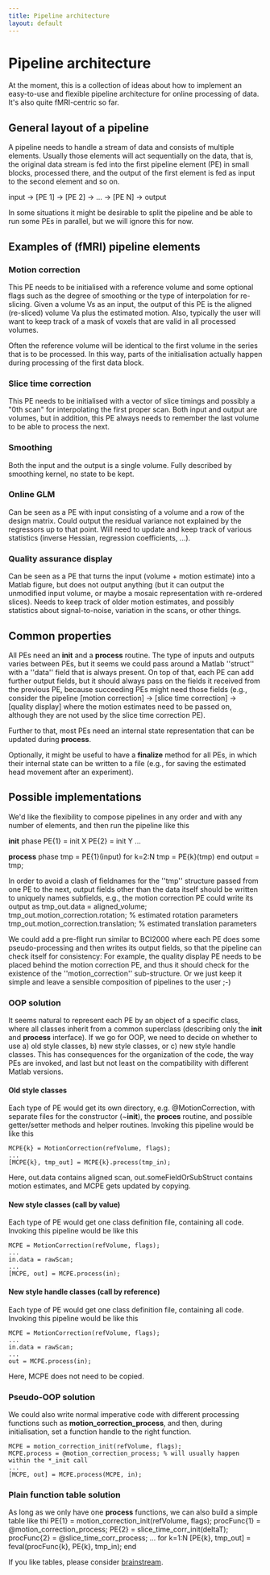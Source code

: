 ```yaml
---
title: Pipeline architecture
layout: default
---
```


# Pipeline architecture

At the moment, this is a collection of ideas about how to implement an easy-to-use and flexible pipeline architecture for online processing of data. It's also quite fMRI-centric so far.

## General layout of a pipeline

A pipeline needs to handle a stream of data and consists of multiple elements. Usually those elements will act
sequentially on the data, that is, the original data stream is fed into the first pipeline element (PE) in small blocks,
processed there, and the output of the first element is fed as input to the second element and so on.

input -> [PE 1] -> [PE 2] -> ... -> [PE N] -> output

In some situations it might be desirable to split the pipeline and be able to run some PEs in parallel,
but we will ignore this for now.

## Examples of (fMRI) pipeline elements

### Motion correction

This PE needs to be initialised with a reference volume and some optional flags such as the degree of smoothing or the type of interpolation for re-slicing.
Given a volume Vs as an input, the output of this PE is the aligned (re-sliced) volume Va plus the estimated motion. Also, typically the user will want to
keep track of a mask of voxels that are valid in all processed volumes.

Often the reference volume will be identical to the first volume in the series that is to be processed. In this way, parts of the initialisation actually
happen during processing of the first data block.

### Slice time correction

This PE needs to be initialised with a vector of slice timings and possibly a "0th scan" for interpolating the first proper scan. Both input and output are volumes,
but in addition, this PE always needs to remember the last volume to be able to process the next.

### Smoothing

Both the input and the output is a single volume. Fully described by smoothing kernel, no state to be kept.

### Online GLM

Can be seen as a PE with input consisting of a volume and a row of the design matrix. Could output the residual variance not explained by the regressors up to that point. Will need to update and keep track of various statistics (inverse Hessian, regression coefficients, ...).

### Quality assurance display

Can be seen as a PE that turns the input (volume + motion estimate) into a Matlab figure, but does not output anything (but it can output the unmodified input volume, or maybe a mosaic representation with re-ordered slices). Needs to keep track of older motion estimates, and possibly statistics about signal-to-noise, variation in the scans, or other things.

## Common properties

All PEs need an **init** and a **process** routine. The type of inputs and outputs varies between PEs, but it seems we could pass around a Matlab ''struct'' with a ''data'' field that is always present. On top of that, each PE can add further output fields, but it should always pass on the fields it received from the previous PE, because succeeding PEs might need those fields (e.g., consider the pipeline [motion correction] -> [slice time correction] -> [quality display] where the motion estimates need to
be passed on, although they are not used by the slice time correction PE).

Further to that, most PEs need an internal state representation that can be updated during **process**.

Optionally, it might be useful to have a **finalize** method for all PEs, in which their internal state can be written to a file (e.g., for saving the estimated head movement after an experiment). 

## Possible implementations

We'd like the flexibility to compose pipelines in any order and with any number of elements, and then run the pipeline like this

**init** phase
    PE{1} = init X
    PE{2} = init Y
    ...

**process** phase
    tmp = PE{1}(input)
    for k=2:N
     tmp = PE{k}(tmp)
    end
    output = tmp;

In order to avoid a clash of fieldnames for the ''tmp'' structure passed from one PE to the next, output fields other than the data itself
should be written to uniquely names subfields, e.g., the motion correction PE could write its output as 
    tmp_out.data = aligned_volume;
    tmp_out.motion_correction.rotation;    % estimated rotation parameters
    tmp_out.motion_correction.translation; % estimated translation parameters
    
We could add a pre-flight run similar to BCI2000 where each PE does some pseudo-processing and then writes its output fields,
so that the pipeline can check itself for consistency: For example, the quality display PE needs to be placed behind the motion correction PE,
and thus it should check for the existence of the ''motion_correction'' sub-structure. Or we just keep it simple and leave a sensible
composition of pipelines to the user ;-)

### OOP solution 

It seems natural to represent each PE by an object of a specific class, where all classes inherit from a common superclass (describing only the **init** and **process** interface). If we go for OOP, we need to decide on whether to use a) old style classes, b) new style classes, or c) new style handle classes. This has consequences for the organization of the code, the way PEs are invoked, and last but not least on the compatibility with different Matlab versions.

#### Old style classes

Each type of PE would get its own directory, e.g. @MotionCorrection, with separate files for the constructor (~**init**), the **proces** routine, and possible getter/setter methods and helper routines. Invoking this pipeline would be like this

    MCPE{k} = MotionCorrection(refVolume, flags);
    ...
    [MCPE{k}, tmp_out] = MCPE{k}.process(tmp_in);  

Here, out.data contains aligned scan, out.someFieldOrSubStruct contains motion estimates, and MCPE gets updated by copying.

#### New style classes (call by value)

Each type of PE would get one class definition file, containing all code. Invoking this pipeline would be like this

    MCPE = MotionCorrection(refVolume, flags);
    ...
    in.data = rawScan;
    ...
    [MCPE, out] = MCPE.process(in);  

#### New style handle classes (call by reference)

Each type of PE would get one class definition file, containing all code. Invoking this pipeline would be like this

    MCPE = MotionCorrection(refVolume, flags);
    ...
    in.data = rawScan;
    ...
    out = MCPE.process(in);
    
Here, MCPE does not need to be copied.

### Pseudo-OOP solution

We could also write normal imperative code with different processing functions such as **motion_correction_process**, and then, during initialisation,
set a function handle to the right function. 

    MCPE = motion_correction_init(refVolume, flags);
    MCPE.process = @motion_correction_process; % will usually happen within the *_init call
    ...
    [MCPE, out] = MCPE.process(MCPE, in);

### Plain function table solution

As long as we only have one **process** functions, we can also build a simple table like thi
    PE{1} = motion_correction_init(refVolume, flags);
    procFunc{1} = @motion_correction_process;
    PE{2} = slice_time_corr_init(deltaT);
    procFunc{2} = @slice_time_corr_process;
    ...
    for k=1:N
     [PE{k}, tmp_out] = feval(procFunc{k}, PE{k}, tmp_in);
    end

If you like tables, please consider [brainstream](/brainstream).

